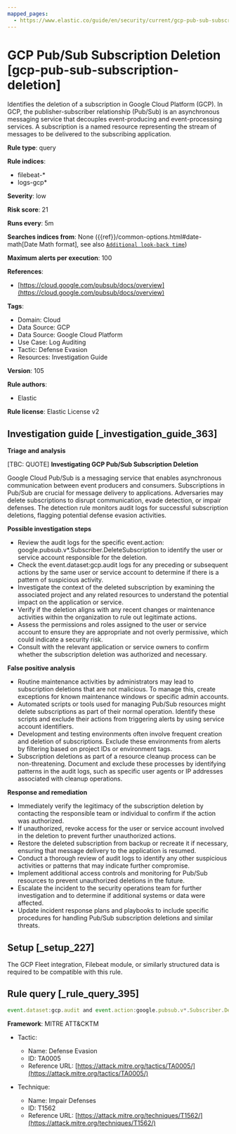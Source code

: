 ```yaml
---
mapped_pages:
  - https://www.elastic.co/guide/en/security/current/gcp-pub-sub-subscription-deletion.html
---
```


# GCP Pub/Sub Subscription Deletion [gcp-pub-sub-subscription-deletion]

Identifies the deletion of a subscription in Google Cloud Platform (GCP). In GCP, the publisher-subscriber relationship (Pub/Sub) is an asynchronous messaging service that decouples event-producing and event-processing services. A subscription is a named resource representing the stream of messages to be delivered to the subscribing application.

**Rule type**: query

**Rule indices**:

* filebeat-*
* logs-gcp*

**Severity**: low

**Risk score**: 21

**Runs every**: 5m

**Searches indices from**: None ({{ref}}/common-options.html#date-math[Date Math format], see also [`Additional look-back time`](docs-content://solutions/security/detect-and-alert/create-detection-rule.md#rule-schedule))

**Maximum alerts per execution**: 100

**References**:

* [https://cloud.google.com/pubsub/docs/overview](https://cloud.google.com/pubsub/docs/overview)

**Tags**:

* Domain: Cloud
* Data Source: GCP
* Data Source: Google Cloud Platform
* Use Case: Log Auditing
* Tactic: Defense Evasion
* Resources: Investigation Guide

**Version**: 105

**Rule authors**:

* Elastic

**Rule license**: Elastic License v2

## Investigation guide [_investigation_guide_363]

**Triage and analysis**

[TBC: QUOTE]
**Investigating GCP Pub/Sub Subscription Deletion**

Google Cloud Pub/Sub is a messaging service that enables asynchronous communication between event producers and consumers. Subscriptions in Pub/Sub are crucial for message delivery to applications. Adversaries may delete subscriptions to disrupt communication, evade detection, or impair defenses. The detection rule monitors audit logs for successful subscription deletions, flagging potential defense evasion activities.

**Possible investigation steps**

* Review the audit logs for the specific event.action: google.pubsub.v*.Subscriber.DeleteSubscription to identify the user or service account responsible for the deletion.
* Check the event.dataset:gcp.audit logs for any preceding or subsequent actions by the same user or service account to determine if there is a pattern of suspicious activity.
* Investigate the context of the deleted subscription by examining the associated project and any related resources to understand the potential impact on the application or service.
* Verify if the deletion aligns with any recent changes or maintenance activities within the organization to rule out legitimate actions.
* Assess the permissions and roles assigned to the user or service account to ensure they are appropriate and not overly permissive, which could indicate a security risk.
* Consult with the relevant application or service owners to confirm whether the subscription deletion was authorized and necessary.

**False positive analysis**

* Routine maintenance activities by administrators may lead to subscription deletions that are not malicious. To manage this, create exceptions for known maintenance windows or specific admin accounts.
* Automated scripts or tools used for managing Pub/Sub resources might delete subscriptions as part of their normal operation. Identify these scripts and exclude their actions from triggering alerts by using service account identifiers.
* Development and testing environments often involve frequent creation and deletion of subscriptions. Exclude these environments from alerts by filtering based on project IDs or environment tags.
* Subscription deletions as part of a resource cleanup process can be non-threatening. Document and exclude these processes by identifying patterns in the audit logs, such as specific user agents or IP addresses associated with cleanup operations.

**Response and remediation**

* Immediately verify the legitimacy of the subscription deletion by contacting the responsible team or individual to confirm if the action was authorized.
* If unauthorized, revoke access for the user or service account involved in the deletion to prevent further unauthorized actions.
* Restore the deleted subscription from backup or recreate it if necessary, ensuring that message delivery to the application is resumed.
* Conduct a thorough review of audit logs to identify any other suspicious activities or patterns that may indicate further compromise.
* Implement additional access controls and monitoring for Pub/Sub resources to prevent unauthorized deletions in the future.
* Escalate the incident to the security operations team for further investigation and to determine if additional systems or data were affected.
* Update incident response plans and playbooks to include specific procedures for handling Pub/Sub subscription deletions and similar threats.


## Setup [_setup_227]

The GCP Fleet integration, Filebeat module, or similarly structured data is required to be compatible with this rule.


## Rule query [_rule_query_395]

```js
event.dataset:gcp.audit and event.action:google.pubsub.v*.Subscriber.DeleteSubscription and event.outcome:success
```

**Framework**: MITRE ATT&CKTM

* Tactic:

    * Name: Defense Evasion
    * ID: TA0005
    * Reference URL: [https://attack.mitre.org/tactics/TA0005/](https://attack.mitre.org/tactics/TA0005/)

* Technique:

    * Name: Impair Defenses
    * ID: T1562
    * Reference URL: [https://attack.mitre.org/techniques/T1562/](https://attack.mitre.org/techniques/T1562/)



